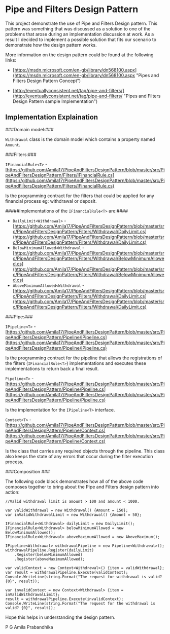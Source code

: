 # Pipe and Filters Design Pattern #

This project demonstrate the use of Pipe and Filters Design pattern. This pattern was something that was discussed as a solution to one of the problems that arose during an implementation discussion at work. As a result I decided to implement a possible solution that fits our scenario to demonstrate how the design pattern works.

More information on the design pattern could be found at the following links:



- [https://msdn.microsoft.com/en-gb/library/dn568100.aspx](https://msdn.microsoft.com/en-gb/library/dn568100.aspx "Pipes and Filters Design Pattern Concept")



- [http://eventuallyconsistent.net/tag/pipe-and-filters/](http://eventuallyconsistent.net/tag/pipe-and-filters/ "Pipes and Filters Design Pattern sample Implementation")


## Implementation Explaination ##

###Domain model:###

```Withdrawal``` class is the domain model which contains a property named ``Amount``. 


###Filters:###

```IFinancialRule<T>``` - [https://github.com/Amila17/PipeAndFiltersDesignPattern/blob/master/src/PipeAndFiltersDesignPattern/Filters/IFinancialRule.cs](https://github.com/Amila17/PipeAndFiltersDesignPattern/blob/master/src/PipeAndFiltersDesignPattern/Filters/IFinancialRule.cs)

Is the programming contract for the filters that could be applied for any financial process eg: withdrawal or deposit.

#####Implementations of the ```IFinancialRule<T>``` are:####


- ```DailyLimit<Withdrawal>``` - [https://github.com/Amila17/PipeAndFiltersDesignPattern/blob/master/src/PipeAndFiltersDesignPattern/Filters/Withdrawal/DailyLimit.cs](https://github.com/Amila17/PipeAndFiltersDesignPattern/blob/master/src/PipeAndFiltersDesignPattern/Filters/Withdrawal/DailyLimit.cs)
- ```BelowMinimumAllowed<Withdrawal``` - [https://github.com/Amila17/PipeAndFiltersDesignPattern/blob/master/src/PipeAndFiltersDesignPattern/Filters/Withdrawal/BelowMinimumAllowed.cs](https://github.com/Amila17/PipeAndFiltersDesignPattern/blob/master/src/PipeAndFiltersDesignPattern/Filters/Withdrawal/BelowMinimumAllowed.cs)
- ```AboveMaximumAllowed<Withdrawal``` - [https://github.com/Amila17/PipeAndFiltersDesignPattern/blob/master/src/PipeAndFiltersDesignPattern/Filters/Withdrawal/DailyLimit.cs](https://github.com/Amila17/PipeAndFiltersDesignPattern/blob/master/src/PipeAndFiltersDesignPattern/Filters/Withdrawal/DailyLimit.cs)

###Pipe:###

```IPipeline<T>``` - [https://github.com/Amila17/PipeAndFiltersDesignPattern/blob/master/src/PipeAndFiltersDesignPattern/Pipeline/IPipeline.cs](https://github.com/Amila17/PipeAndFiltersDesignPattern/blob/master/src/PipeAndFiltersDesignPattern/Pipeline/IPipeline.cs) 

Is the programming contract for the pipeline that allows the registrations of the filters (```IFinancialRule<T>```) implementations and executes these implementations to return back a final result.

```Pipeline<T>``` - [https://github.com/Amila17/PipeAndFiltersDesignPattern/blob/master/src/PipeAndFiltersDesignPattern/Pipeline/Pipeline.cs](https://github.com/Amila17/PipeAndFiltersDesignPattern/blob/master/src/PipeAndFiltersDesignPattern/Pipeline/Pipeline.cs)

Is the implementation for the ```IPipeline<T>``` interface.

```Context<T>``` - [https://github.com/Amila17/PipeAndFiltersDesignPattern/blob/master/src/PipeAndFiltersDesignPattern/Pipeline/Context.cs](https://github.com/Amila17/PipeAndFiltersDesignPattern/blob/master/src/PipeAndFiltersDesignPattern/Pipeline/Context.cs)

Is the class that carries any required objects through the pipeline. This class also keeps the state of any errors that occur during the filter execution process.


###Composition ###

The following code block demonstrates how all of the above code composes together to bring about the Pipe and Filters design pattern into action:


    //Valid withdrawal limit is amount > 100 and amount < 1000.

    var validWithdrawal = new Withdrawal() {Amount = 150};
    var inValidWithdrawalLimit = new Withdrawal() {Amount = 50};

    IFinancialRule<Withdrawal> dailyLimit = new DailyLimit();
    IFinancialRule<Withdrawal> belowMinimumAllowed = new BelowMinimumAllowed();
    IFinancialRule<Withdrawal> aboveMaximumAllowed = new AboveMaximum();

    IPipeline<Withdrawal> withdrawalPipeline = new Pipeline<Withdrawal>();
    withdrawalPipeline.Register(dailyLimit)
        .Register(belowMinimumAllowed)
        .Register(aboveMaximumAllowed);

    var validContext = new Context<Withdrawal>() {item = validWithdrawal};
    var result = withdrawalPipeline.Execute(validContext);
    Console.WriteLine(string.Format("The request for withdrawal is valid? {0}", result));

    var invalidContext = new Context<Withdrawal> {item = inValidWithdrawalLimit};
    result = withdrawalPipeline.Execute(invalidContext);
    Console.WriteLine(string.Format("The request for the withdrawal is valid? {0}", result));



Hope this helps in understanding the design pattern. 


P G Amila Prabandhika